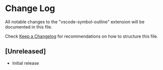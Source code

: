 # Change Log
All notable changes to the "vscode-symbol-outline" extension will be documented in this file.

Check [Keep a Changelog](http://keepachangelog.com/) for recommendations on how to structure this file.

## [Unreleased]
- Initial release